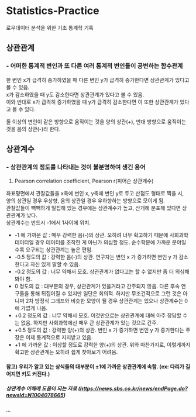 # Statistics-Practice
로우데이터 분석을 위한 기초 통계학 기록

## 상관관계
### - 어떠한 통계적 변인과 또 다른 여러 통계적 변인들이 공변하는 함수관계
<p>한 변인 x가 급격히 증가하였을 때 다른 변인 y가 급격히 증가한다면 상관관계가 있다고 볼 수 있음.<br>x가 감소하였을 때 y도 감소한다면 상관관계가 있다고 볼 수 있음.<br>이와 반대로 x가 급격히 증가하였을 때 y가 급격히 감소한다면 이 또한 상관관계가 있다고 볼 수 있다.</p>
<p>둘 이상의 변인이 같은 방향으로 움직이는 것을 양의 상관(+), 반대 방향으로 움직이는 것을 음의 상관(-)라 한다.</p>

## 상관계수
### - 상관관계의 정도를 나타내는 것이 불분명하여 생긴 용어
1. Pearson correlation coefficient, Pearson r(피어슨 상관계수)
<p>좌표평면에서 관찰값들을 x축에 변인 x, y축에 변인 y로 두고 산점도 형태로 찍을 시,<br>양의 상관일 경우 우상향, 음의 상관일 경우 우하향하는 방향으로 모이게 됨.<br>관찰값들이 빽빽하게 밀집해 있는 경우에는 상관계수가 높고, 산개해 분포해 있다면 상관관계가 낮다.<br>상관계수는 반드시 -1에서 1사이에 위치.</p>

- -1 에 가까운 값 : 매우 강력한 음(-)의 상관. 오히려 너무 확고하기 때문에 사회과학 데이터일 경우 데이터를 조작한 게 아닌가 의심할 정도. 순수학문에 가까운 분야일수록 요구되는 상관관계는 높은 편임.
- -0.5 정도의 값 : 강력한 음(-)의 상관. 연구자는 변인 x 가 증가하면 변인 y 가 감소한다고 자신 있게 말할 수 있음.
- -0.2 정도의 값 : 너무 약해서 모호. 상관관계가 없다고는 할 수 없지만 좀 더 의심해 봐야 함.
- 0 정도의 값 : 대부분의 경우, 상관관계가 있을거라고 간주되지 않음. 다른 후속 연구들을 통해 뒤집어질 수 있지만 일단은 회의적. 하지만 무조건적으로 그런 것은 아니며 2차 방정식 그래프와 비슷한 모양이 될 경우 상관관계는 있으나 상관계수는 0에 가깝게 나옴.
- +0.2 정도의 값 : 너무 약해서 모호. 이것만으로는 상관관계에 대해 아주 장담할 수는 없음. 하지만 사회과학에선 매우 큰 상관관계가 있는 것으로 간주.
- +0.5 정도의 값 : 강력한 양(+)의 상관. 변인 x 가 증가하면 변인 y 가 증가한다는 주장은 이제 통계적으로 지지받고 있음.
- +1 에 가까운 값 : 이상할 정도로 강력한 양(+)의 상관. 위와 마찬가지로, 이렇게까지 확고한 상관관계는 오히려 쉽게 찾아보기 어려움.

#### 참고) 우리가 알고 있는 상식들의 대부분이 ±1에 가까운 상관관계에 속함. (ex: 다리가 길어지면 키도 커진다.)
##### 상관계수 이해에 도움이 되는 자료 (https://news.sbs.co.kr/news/endPage.do?newsId=N1004078665)
...
